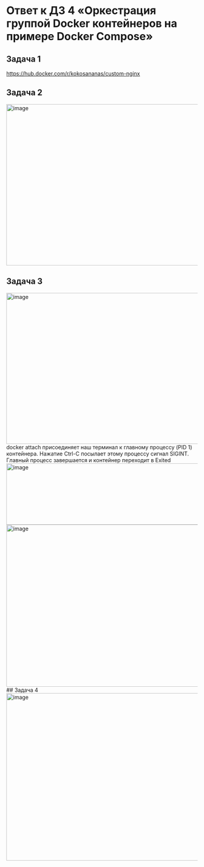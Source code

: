 # Ответ к ДЗ 4 «Оркестрация группой Docker контейнеров на примере Docker Compose»
## Задача 1
https://hub.docker.com/r/kokosananas/custom-nginx

## Задача 2
<img width="1591" height="424" alt="image" src="https://github.com/user-attachments/assets/1a11e358-3720-4bf4-81f5-2cf5774a1442" />

## Задача 3
<img width="1691" height="397" alt="image" src="https://github.com/user-attachments/assets/b4e1c13e-d221-4b3d-b452-80ebac30e144" />
docker attach присоединяет наш терминал к главному процессу (PID 1) контейнера. Нажатие Ctrl-C посылает этому процессу сигнал SIGINT. Главный процесс завершается и контейнер переходит в Exited

<img width="1199" height="161" alt="image" src="https://github.com/user-attachments/assets/0cca6d96-cc3b-4234-b0ef-c4b9a777edeb" />

<img width="996" height="426" alt="image" src="https://github.com/user-attachments/assets/3bfe74d0-49ae-4ea7-856c-3c17923e8f99" />
## Задача 4
<img width="851" height="440" alt="image" src="https://github.com/user-attachments/assets/8440f1c4-4eb5-4ea9-85bc-90d6a60b2212" />
